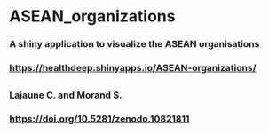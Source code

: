 # ASEAN_organizations
### A shiny application to visualize the ASEAN organisations
### https://healthdeep.shinyapps.io/ASEAN-organizations/
##
### Lajaune C. and Morand S.
### https://doi.org/10.5281/zenodo.10821811
